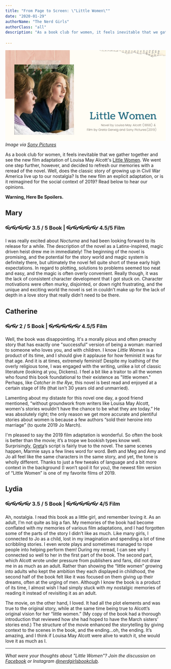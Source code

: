```yaml
---
title: "From Page to Screen: \"Little Women\""
date: "2020-01-29"
authorName: "The Nerd Girls"
authorClass: "all"
description: "As a book club for women, it feels inevitable that we gather together and see the new film adaptation of Louisa May Alcott’s \"Little Women\". We went one step further, however, and decided to refresh our memories with a reread of the novel. Well, does the classic story of growing up in Civil War America live up to our nostalgia? Is the new film an explicit adaptation, or is it reimagined for the social context of 2019? Read below to hear our opinions."

---
```


![A photo of Jo and Amy in the new Little Women film](little-women-012020.png)
*Image via [Sony Pictures](https://www.sonypictures.com/)*


As a book club for women, it feels inevitable that we gather together and see the new film adaptation of Louisa May Alcott's [Little Women](https://www.goodreads.com/book/show/1934.Little_Women). We went one step further, however, and decided to refresh our memories with a reread of the novel. Well, does the classic story of growing up in Civil War America live up to our nostalgia? Is the new film an explicit adaptation, or is it reimagined for the social context of 2019? Read below to hear our opinions.

**Warning, Here Be Spoilers.**

<h2 class="utl-color--mary">Mary</h2>

### 👓👓👓👓 3.5 / 5 Book | 👓👓👓👓👓 4.5/5 Film

I was really excited about *Nocturna* and had been looking forward to its release for a while. The description of the novel as a Latinx-inspired, magic driven heist drew me in immediately! The beginning of the novel is promising, and the potential for the story world and magic system is definitely there, but ultimately the novel fell quite short of these early high expectations. In regard to plotting, solutions to problems seemed too neat and easy, and the magic is often overly convenient. Really though, it was the lack of consistent character development that I got stuck on. Character motivations were often murky, disjointed, or down right frustrating, and the unique and exciting world the novel is set in couldn’t make up for the lack of depth in a love story that really didn’t need to be there.

<h2 class="utl-color--catherine">Catherine</h2>

### 👓👓 2 / 5 Book | 👓👓👓👓👓 4.5/5 Film

Well, the book was disappointing. It's a morally pious and often preachy story that has exactly one "successful" version of being a woman: married to someone who loves you, and with children. I know *Little Women* is a product of its time, and I should give it applause for how feminist it was for that age. And it is at times, extremely feminist! Despite my loathing of the overly religious tone, I was engaged with the writing, unlike a lot of classic literature (looking at you, Dickens). I feel a bit like a traitor to all the women who found this book foundational to their existence as "little women." Perhaps, like *Catcher in the Rye*, this novel is best read and enjoyed at a certain stage of life (that isn't 30 years old and unmarried).

Lamenting about my distaste for this novel one day, a good friend mentioned, “without groundwork from writers like Louisa May Alcott, women's stories wouldn't have the chance to be what they are today.” He was absolutely right; the only reason we get more accurate and plentiful stories about women is because a few authors “sold their heroine into marriage” (to quote 2019 Jo March).

I'm pleased to say the 2019 film adaptation is wonderful. So often the book is better than the movie; it’s a trope we bookish types know well. Surprisingly, [Greta](https://www.imdb.com/name/nm1950086/)’s script is fairly true to the novel. The same scenes happen, Marmie says a few lines word for word. Beth and Meg and Amy and Jo all feel like the same characters in the same story, and yet, the tone is wholly different. Thanks to just a few tweaks of language and a bit more context in the background (I won’t spoil it for you), the newest film version of “Little Women” is one of my favorite films of 2019.

<h2 class="utl-color--lydia">Lydia</h2>

### 👓👓👓👓 3.5 / 5 Book | 👓👓👓👓👓 4/5 Film

Ah, nostalgia. I read this book as a little girl, and remember loving it. As an adult, I’m not quite as big a fan. My memories of the book had become conflated with my memories of various film adaptations, and I had forgotten some of the parts of the story I didn’t like as much. Like many girls, I connected to Jo as a child, lost in my imagination and spending a lot of time scribbling stories. I even wrote plays and sometimes managed to rope people into helping perform them! During my reread, I can see why I connected so well to her in the first part of the book. The second part, which Alcott wrote under pressure from publishers and fans, did not draw me in as much as an adult. Rather than showing the “little women” growing into adults who kept the ambition they each displayed in childhood, the second half of the book felt like it was focused on them giving up their dreams, often at the urging of men. Although I know the book is a product of its time, I almost wish I had simply stuck with my nostalgic memories of reading it instead of revisiting it as an adult.

The movie, on the other hand, I loved. It had all the plot elements and was true to the original story, while at the same time being true to Alcott’s original vision for her “little women.” (My copy of the book had a thorough introduction that reviewed how she had hoped to have the March sisters’ stories end.) The structure of the movie enhanced the storytelling by giving context to the scenes in the book, and the ending…oh, the ending. It’s amazing, and I think if Louisa May Alcott were alive to watch it, she would love it as much as I.

---

*What were your thoughts about "Little Women"? Join the discussion on [Facebook](https://www.facebook.com/nerdgirlsbookclub) or Instagram [@nerdgirlsbookclub](https://www.instagram.com/nerdgirlsbookclub/).*
